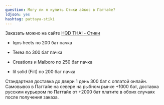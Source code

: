 ```yaml
---
question: Могу ли я купить Стики айкос в Паттайе?
ldjson: yes
hashtag: pattaya-stiki
---
```


Заказать можно на сайте [HQD THAI - Стики](https://hqdthai.ru/stiki/iqosstiki/)

* Iqos heets по 200 бат пачка

* Terea по 300 бат пачка

* Creations и Malboro по 250 бат пачка 

* lil solid (Fiit) по 200 бат пачка 

Стандартная доставка до двери 1 день  300 бат с оплатой онлайн. Самовывоз в Паттайе на севере на рыбном рынке +1000 бат, доставка русским курьером по Паттайе от +2000 бат платите в обоих случаях после получения заказа. 
